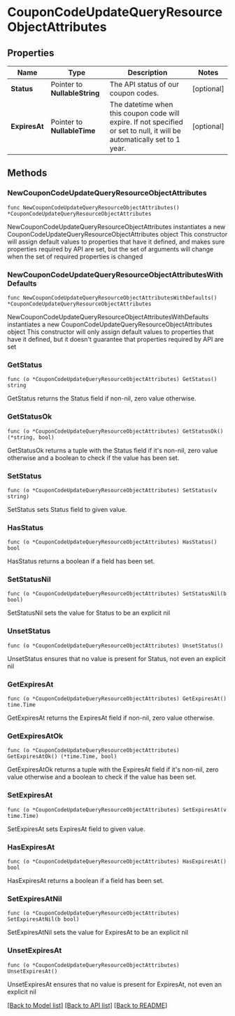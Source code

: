 # CouponCodeUpdateQueryResourceObjectAttributes

## Properties

Name | Type | Description | Notes
------------ | ------------- | ------------- | -------------
**Status** | Pointer to **NullableString** | The API status of our coupon codes. | [optional] 
**ExpiresAt** | Pointer to **NullableTime** | The datetime when this coupon code will expire. If not specified or set to null, it will be automatically set to 1 year. | [optional] 

## Methods

### NewCouponCodeUpdateQueryResourceObjectAttributes

`func NewCouponCodeUpdateQueryResourceObjectAttributes() *CouponCodeUpdateQueryResourceObjectAttributes`

NewCouponCodeUpdateQueryResourceObjectAttributes instantiates a new CouponCodeUpdateQueryResourceObjectAttributes object
This constructor will assign default values to properties that have it defined,
and makes sure properties required by API are set, but the set of arguments
will change when the set of required properties is changed

### NewCouponCodeUpdateQueryResourceObjectAttributesWithDefaults

`func NewCouponCodeUpdateQueryResourceObjectAttributesWithDefaults() *CouponCodeUpdateQueryResourceObjectAttributes`

NewCouponCodeUpdateQueryResourceObjectAttributesWithDefaults instantiates a new CouponCodeUpdateQueryResourceObjectAttributes object
This constructor will only assign default values to properties that have it defined,
but it doesn't guarantee that properties required by API are set

### GetStatus

`func (o *CouponCodeUpdateQueryResourceObjectAttributes) GetStatus() string`

GetStatus returns the Status field if non-nil, zero value otherwise.

### GetStatusOk

`func (o *CouponCodeUpdateQueryResourceObjectAttributes) GetStatusOk() (*string, bool)`

GetStatusOk returns a tuple with the Status field if it's non-nil, zero value otherwise
and a boolean to check if the value has been set.

### SetStatus

`func (o *CouponCodeUpdateQueryResourceObjectAttributes) SetStatus(v string)`

SetStatus sets Status field to given value.

### HasStatus

`func (o *CouponCodeUpdateQueryResourceObjectAttributes) HasStatus() bool`

HasStatus returns a boolean if a field has been set.

### SetStatusNil

`func (o *CouponCodeUpdateQueryResourceObjectAttributes) SetStatusNil(b bool)`

 SetStatusNil sets the value for Status to be an explicit nil

### UnsetStatus
`func (o *CouponCodeUpdateQueryResourceObjectAttributes) UnsetStatus()`

UnsetStatus ensures that no value is present for Status, not even an explicit nil
### GetExpiresAt

`func (o *CouponCodeUpdateQueryResourceObjectAttributes) GetExpiresAt() time.Time`

GetExpiresAt returns the ExpiresAt field if non-nil, zero value otherwise.

### GetExpiresAtOk

`func (o *CouponCodeUpdateQueryResourceObjectAttributes) GetExpiresAtOk() (*time.Time, bool)`

GetExpiresAtOk returns a tuple with the ExpiresAt field if it's non-nil, zero value otherwise
and a boolean to check if the value has been set.

### SetExpiresAt

`func (o *CouponCodeUpdateQueryResourceObjectAttributes) SetExpiresAt(v time.Time)`

SetExpiresAt sets ExpiresAt field to given value.

### HasExpiresAt

`func (o *CouponCodeUpdateQueryResourceObjectAttributes) HasExpiresAt() bool`

HasExpiresAt returns a boolean if a field has been set.

### SetExpiresAtNil

`func (o *CouponCodeUpdateQueryResourceObjectAttributes) SetExpiresAtNil(b bool)`

 SetExpiresAtNil sets the value for ExpiresAt to be an explicit nil

### UnsetExpiresAt
`func (o *CouponCodeUpdateQueryResourceObjectAttributes) UnsetExpiresAt()`

UnsetExpiresAt ensures that no value is present for ExpiresAt, not even an explicit nil

[[Back to Model list]](../README.md#documentation-for-models) [[Back to API list]](../README.md#documentation-for-api-endpoints) [[Back to README]](../README.md)


